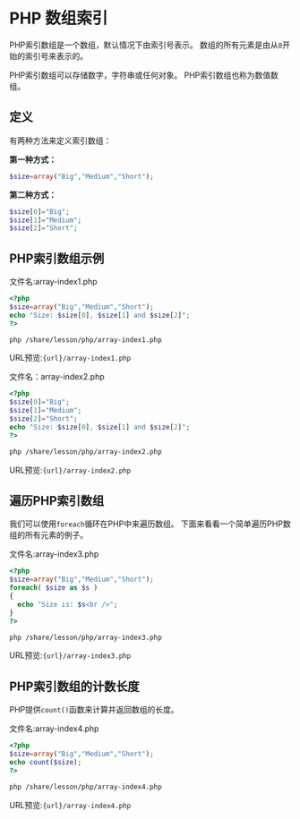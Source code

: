 # PHP 数组索引

PHP索引数组是一个数组，默认情况下由索引号表示。 数组的所有元素是由从`0`开始的索引号来表示的。

PHP索引数组可以存储数字，字符串或任何对象。 PHP索引数组也称为数值数组。

## 定义

有两种方法来定义索引数组：

**第一种方式：**

```php
$size=array("Big","Medium","Short");
```

**第二种方式：**

```php
$size[0]="Big";  
$size[1]="Medium";  
$size[2]="Short";
```

## PHP索引数组示例

文件名:array-index1.php

```php
<?php  
$size=array("Big","Medium","Short");  
echo "Size: $size[0], $size[1] and $size[2]";  
?>
```

```bash
php /share/lesson/php/array-index1.php
```

URL预览:`{url}/array-index1.php`

文件名：array-index2.php

```php
<?php  
$size[0]="Big";  
$size[1]="Medium";  
$size[2]="Short";  
echo "Size: $size[0], $size[1] and $size[2]";  
?>
```

```bash
php /share/lesson/php/array-index2.php
```

URL预览:`{url}/array-index2.php`

## 遍历PHP索引数组

我们可以使用`foreach`循环在PHP中来遍历数组。 下面来看看一个简单遍历PHP数组的所有元素的例子。

文件名:array-index3.php

```php
<?php  
$size=array("Big","Medium","Short");  
foreach( $size as $s )  
{  
  echo "Size is: $s<br />";  
}  
?>
```

```bash
php /share/lesson/php/array-index3.php
```

URL预览:`{url}/array-index3.php`

## PHP索引数组的计数长度

PHP提供`count()`函数来计算并返回数组的长度。

文件名:array-index4.php

```php
<?php  
$size=array("Big","Medium","Short");  
echo count($size);  
?>
```

```bash
php /share/lesson/php/array-index4.php
```

URL预览:`{url}/array-index4.php`